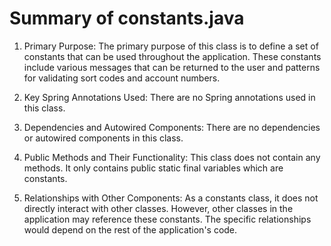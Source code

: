 # Summary of constants.java

1. Primary Purpose: The primary purpose of this class is to define a set of constants that can be used throughout the application. These constants include various messages that can be returned to the user and patterns for validating sort codes and account numbers.

2. Key Spring Annotations Used: There are no Spring annotations used in this class.

3. Dependencies and Autowired Components: There are no dependencies or autowired components in this class.

4. Public Methods and Their Functionality: This class does not contain any methods. It only contains public static final variables which are constants.

5. Relationships with Other Components: As a constants class, it does not directly interact with other classes. However, other classes in the application may reference these constants. The specific relationships would depend on the rest of the application's code.